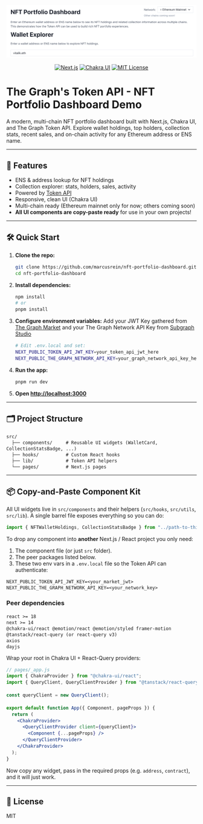 <p align="center">
  <img src="public/dashboard.png" alt="NFT Portfolio Dashboard" width="600"/>
</p>

<p align="center">
  <a href="https://nextjs.org/"><img src="https://img.shields.io/badge/Built%20with-Next.js-blue" alt="Next.js"/></a>
  <a href="https://chakra-ui.com/"><img src="https://img.shields.io/badge/UI-Chakra%20UI-29c7ac" alt="Chakra UI"/></a>
  <a href="LICENSE"><img src="https://img.shields.io/badge/License-MIT-green" alt="MIT License"/></a>
</p>

# The Graph's Token API - NFT Portfolio Dashboard Demo

A modern, multi-chain NFT portfolio dashboard built with Next.js, Chakra UI, and The Graph Token API. Explore wallet holdings, top holders, collection stats, recent sales, and on-chain activity for any Ethereum address or ENS name.

---

## 🚀 Features

- ENS & address lookup for NFT holdings
- Collection explorer: stats, holders, sales, activity
- Powered by [Token API](https://thegraph.com/docs/en/token-api/quick-start/)
- Responsive, clean UI (Chakra UI)
- Multi-chain ready (Ethereum mainnet only for now; others coming soon)
- **All UI components are copy-paste ready** for use in your own projects!

---

## 🛠️ Quick Start

1. **Clone the repo:**
   ```bash
   git clone https://github.com/marcusrein/nft-portfolio-dashboard.git
   cd nft-portfolio-dashboard
   ```
2. **Install dependencies:**
   ```bash
   npm install
   # or
   pnpm install
   ```
3. **Configure environment variables:**
  Add your JWT Key gathered from [The Graph Market](https://thegraph.market/) and your The Graph Network API Key from [Subgraph Studio](https://www.thegraph.com/studio)
   ```bash
   # Edit .env.local and set:
   NEXT_PUBLIC_TOKEN_API_JWT_KEY=your_token_api_jwt_here
   NEXT_PUBLIC_THE_GRAPH_NETWORK_API_KEY=your_graph_network_api_key_here
   ```

4. **Run the app:**
   ```bash
   pnpm run dev
   ```
5. **Open [http://localhost:3000](http://localhost:3000)**

---

## 🗂️ Project Structure

```
src/
  ├── components/     # Reusable UI widgets (WalletCard, CollectionStatsBadge, ...)
  ├── hooks/          # Custom React hooks
  ├── lib/            # Token API helpers
  └── pages/          # Next.js pages
```

---

## 📦 Copy-and-Paste Component Kit

All UI widgets live in `src/components` and their helpers (`src/hooks`, `src/utils`, `src/lib`).  A single barrel file exposes everything so you can do:

```js
import { NFTWalletHoldings, CollectionStatsBadge } from "../path-to-this-repo/src";
```

To drop any component into **another** Next.js / React project you only need:

1. The component file (or just `src` folder).
2. The peer packages listed below.
3. These two env vars in a `.env.local` file so the Token API can authenticate:

```
NEXT_PUBLIC_TOKEN_API_JWT_KEY=<your_market_jwt>
NEXT_PUBLIC_THE_GRAPH_NETWORK_API_KEY=<your_network_key>
```

### Peer dependencies

```
react >= 18
next >= 14
@chakra-ui/react @emotion/react @emotion/styled framer-motion
@tanstack/react-query (or react-query v3)
axios
dayjs
```

Wrap your root in Chakra UI + React-Query providers:

```jsx
// pages/_app.js
import { ChakraProvider } from "@chakra-ui/react";
import { QueryClient, QueryClientProvider } from "@tanstack/react-query";

const queryClient = new QueryClient();

export default function App({ Component, pageProps }) {
  return (
    <ChakraProvider>
      <QueryClientProvider client={queryClient}>
        <Component {...pageProps} />
      </QueryClientProvider>
    </ChakraProvider>
  );
}
```

Now copy any widget, pass in the required props (e.g. `address`, `contract`), and it will just work.

---

## 📝 License

MIT